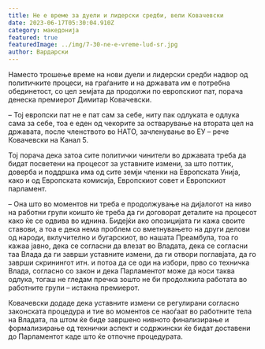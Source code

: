 ```yaml
---
title: Не е време за дуели и лидерски средби, вели Ковачевски
date: 2023-06-17T05:30:04.910Z
category: македонија
featured: true
featuredImage: ../img/7-30-ne-e-vreme-lud-sr.jpg
author: Вардарски
---
```

<!--StartFragment-->

Наместо трошење време на нови дуели и лидерски средби надвор од политичките процеси, на граѓаните и на државата им е потребна обединетост, со цел земјата да продолжи по европскиот пат, порача денеска премиерот Димитар Ковачевски.

– Тој европски пат не е пат сам за себе, ниту пак одлуката е одлука сама за себе, тоа е еден од чекорите за остварување на втората цел на државата, после членството во НАТО, зачленување во ЕУ – рече Ковачевски на Канал 5.

Тој порача дека затоа сите политички чинители во државата треба да бидат посветени на процесот за уставните измени, за што поттик, доверба и поддршка има од сите земји членки на Европската Унија, како и од Европската комисија, Европскиот совет и Европскиот парламент.

– Она што во моментов ни треба е продолжување на дијалогот на ниво на работни групи коишто ќе треба да ги договорат деталите на процесот како ќе се одвива во иднина. Бидејќи ако опозицијата ги кажа своите ставови, а тоа е дека нема проблем со вметнувањето на други делови од народи, вклучително и бугарскиот, во нашата Преамбула, тоа го кажаа јавно, дека се согласни да влезат во Владата, дека се согласни таа Влада да ги заврши уставните измени, да ги отвори поглавјата, да го заврши скринингот итн. и потоа да се оди на избори, прво со техничка Влада, согласно со закон и дека Парламентот може да носи таква одлука, тогаш не гледам пречка зошто не би продолжила работата во работните групи – истакна премиерот.

Ковачевски додаде дека уставните измени се регулирани согласно законската процедура и тие во моментов се наоѓаат во работните тела на Владата, па штом ќе биде завршено нивното финализирање и формализирање од технички аспект и содржински ќе бидат доставени до Парламентот каде што ќе отпочне процедурата.

<!--EndFragment-->